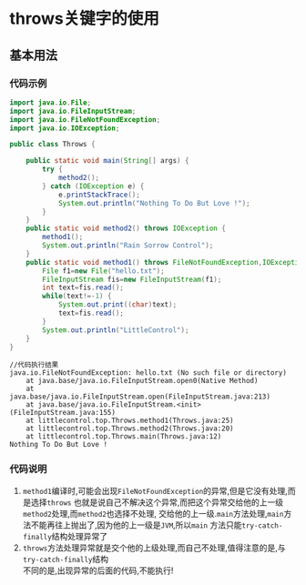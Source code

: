 # throws关键字的使用

## 基本用法

### 代码示例

```Java
import java.io.File;
import java.io.FileInputStream;
import java.io.FileNotFoundException;
import java.io.IOException;

public class Throws {

    public static void main(String[] args) {
        try {
            method2();
        } catch (IOException e) {
            e.printStackTrace();
            System.out.println("Nothing To Do But Love !");
        }
    }
    public static void method2() throws IOException {
        method1();
        System.out.println("Rain Sorrow Control");
    }
    public static void method1() throws FileNotFoundException,IOException {
        File f1=new File("hello.txt");
        FileInputStream fis=new FileInputStream(f1);
        int text=fis.read();
        while(text!=-1) {
            System.out.print((char)text);
            text=fis.read();
        }
        System.out.println("LittleControl");
    }
}
```

```shell
//代码执行结果
java.io.FileNotFoundException: hello.txt (No such file or directory)
    at java.base/java.io.FileInputStream.open0(Native Method)
    at java.base/java.io.FileInputStream.open(FileInputStream.java:213)
    at java.base/java.io.FileInputStream.<init>(FileInputStream.java:155)
    at littlecontrol.top.Throws.method1(Throws.java:25)
    at littlecontrol.top.Throws.method2(Throws.java:20)
    at littlecontrol.top.Throws.main(Throws.java:12)
Nothing To Do But Love !
```

### 代码说明

1. `method1`编译时,可能会出现`FileNotFoundException`的异常,但是它没有处理,而是选择`throws`
   也就是说自己不解决这个异常,而把这个异常交给他的上一级`method2`处理,而`method2`也选择不处理,
   交给他的上一级.`main`方法处理,`main`方法不能再往上抛出了,因为他的上一级是`JVM`,所以`main`
   方法只能`try-catch-finally`结构处理异常了
2. `throws`方法处理异常就是交个他的上级处理,而自己不处理,值得注意的是,与`try-catch-finally`结构  
   不同的是,出现异常的后面的代码,不能执行!
